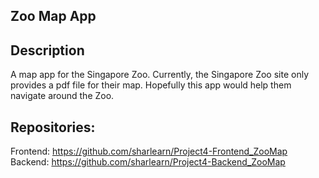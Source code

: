 <!-- A bit more comprehensive readme would have been good. How to run the app and all? What are the prerequisites, how to install etc. -->

## Zoo Map App

## Description

A map app for the Singapore Zoo. Currently, the Singapore Zoo site only provides a pdf file for their map. Hopefully this app would help them navigate around the Zoo.

## Repositories:

Frontend: https://github.com/sharlearn/Project4-Frontend_ZooMap
Backend: https://github.com/sharlearn/Project4-Backend_ZooMap

